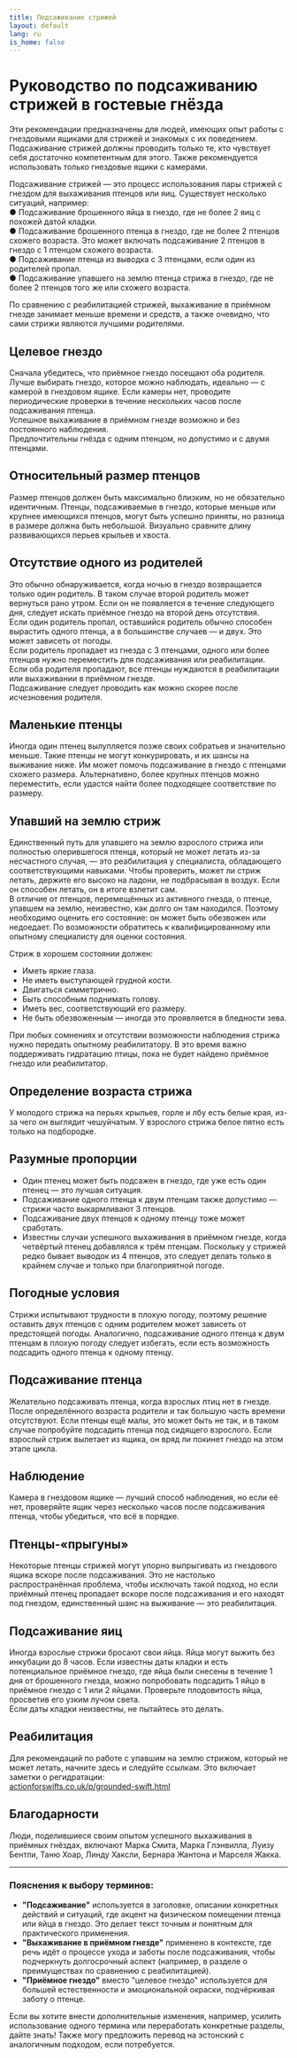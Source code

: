 ```yaml
---
title: Подсаживание стрижей
layout: default
lang: ru
is_home: false
---
```


# Руководство по подсаживанию стрижей в гостевые гнёзда

Эти рекомендации предназначены для людей, имеющих опыт работы с гнездовыми ящиками для стрижей и знакомых с их поведением. Подсаживание стрижей должны проводить только те, кто чувствует себя достаточно компетентным для этого. Также рекомендуется использовать только гнездовые ящики с камерами.

Подсаживание стрижей — это процесс использования пары стрижей с гнездом для выхаживания птенцов или яиц. Существует несколько ситуаций, например:  
● Подсаживание брошенного яйца в гнездо, где не более 2 яиц с похожей датой кладки.  
● Подсаживание брошенного птенца в гнездо, где не более 2 птенцов схожего возраста. Это может включать подсаживание 2 птенцов в гнездо с 1 птенцом схожего возраста.  
● Подсаживание птенца из выводка с 3 птенцами, если один из родителей пропал.  
● Подсаживание упавшего на землю птенца стрижа в гнездо, где не более 2 птенцов того же или схожего возраста.  

По сравнению с реабилитацией стрижей, выхаживание в приёмном гнезде занимает меньше времени и средств, а также очевидно, что сами стрижи являются лучшими родителями.

## Целевое гнездо  
Сначала убедитесь, что приёмное гнездо посещают оба родителя.  
Лучше выбирать гнездо, которое можно наблюдать, идеально — с камерой в гнездовом ящике. Если камеры нет, проводите периодические проверки в течение нескольких часов после подсаживания птенца.  
Успешное выхаживание в приёмном гнезде возможно и без постоянного наблюдения.  
Предпочтительны гнёзда с одним птенцом, но допустимо и с двумя птенцами.

## Относительный размер птенцов  
Размер птенцов должен быть максимально близким, но не обязательно идентичным. Птенцы, подсаживаемые в гнездо, которые меньше или крупнее имеющихся птенцов, могут быть успешно приняты, но разница в размере должна быть небольшой. Визуально сравните длину развивающихся перьев крыльев и хвоста.

## Отсутствие одного из родителей  
Это обычно обнаруживается, когда ночью в гнездо возвращается только один родитель. В таком случае второй родитель может вернуться рано утром. Если он не появляется в течение следующего дня, следует искать приёмное гнездо на второй день отсутствия.  
Если один родитель пропал, оставшийся родитель обычно способен вырастить одного птенца, а в большинстве случаев — и двух. Это может зависеть от погоды.  
Если родитель пропадает из гнезда с 3 птенцами, одного или более птенцов нужно переместить для подсаживания или реабилитации.  
Если оба родителя пропадают, все птенцы нуждаются в реабилитации или выхаживании в приёмном гнезде.  
Подсаживание следует проводить как можно скорее после исчезновения родителя.

## Маленькие птенцы  
Иногда один птенец вылупляется позже своих собратьев и значительно меньше. Такие птенцы не могут конкурировать, и их шансы на выживание ниже. Им может помочь подсаживание в гнездо с птенцами схожего размера. Альтернативно, более крупных птенцов можно переместить, если удастся найти более подходящее соответствие по размеру.

## Упавший на землю стриж  
Единственный путь для упавшего на землю взрослого стрижа или полностью оперившегося птенца, который не может летать из-за несчастного случая, — это реабилитация у специалиста, обладающего соответствующими навыками. Чтобы проверить, может ли стриж летать, держите его высоко на ладони, не подбрасывая в воздух. Если он способен летать, он в итоге взлетит сам.  
В отличие от птенцов, перемещённых из активного гнезда, о птенце, упавшем на землю, неизвестно, как долго он там находился. Поэтому необходимо оценить его состояние: он может быть обезвожен или недоедает. По возможности обратитесь к квалифицированному или опытному специалисту для оценки состояния.  

Стриж в хорошем состоянии должен:  
- Иметь яркие глаза.  
- Не иметь выступающей грудной кости.  
- Двигаться симметрично.  
- Быть способным поднимать голову.  
- Иметь вес, соответствующий его размеру.  
- Не быть обезвоженным — иногда это проявляется в бледности зева.  

При любых сомнениях и отсутствии возможности наблюдения стрижа нужно передать опытному реабилитатору. В это время важно поддерживать гидратацию птицы, пока не будет найдено приёмное гнездо или реабилитатор.

## Определение возраста стрижа  
У молодого стрижа на перьях крыльев, горле и лбу есть белые края, из-за чего он выглядит чешуйчатым. У взрослого стрижа белое пятно есть только на подбородке.

## Разумные пропорции  
- Один птенец может быть подсажен в гнездо, где уже есть один птенец — это лучшая ситуация.  
- Подсаживание одного птенца к двум птенцам также допустимо — стрижи часто выкармливают 3 птенцов.  
- Подсаживание двух птенцов к одному птенцу тоже может сработать.  
- Известны случаи успешного выхаживания в приёмном гнезде, когда четвёртый птенец добавлялся к трём птенцам. Поскольку у стрижей редко бывает выводок из 4 птенцов, это следует делать только в крайнем случае и только при благоприятной погоде.

## Погодные условия  
Стрижи испытывают трудности в плохую погоду, поэтому решение оставить двух птенцов с одним родителем может зависеть от предстоящей погоды. Аналогично, подсаживание одного птенца к двум птенцам в плохую погоду следует избегать, если есть возможность подсадить одного птенца к одному птенцу.

## Подсаживание птенца  
Желательно подсаживать птенца, когда взрослых птиц нет в гнезде. После определённого возраста родители и так большую часть времени отсутствуют. Если птенцы ещё малы, это может быть не так, и в таком случае попробуйте подсадить птенца под сидящего взрослого. Если взрослый стриж вылетает из ящика, он вряд ли покинет гнездо на этом этапе цикла.

## Наблюдение  
Камера в гнездовом ящике — лучший способ наблюдения, но если её нет, проверяйте ящик через несколько часов после подсаживания птенца, чтобы убедиться, что всё в порядке.

## Птенцы-«прыгуны»  
Некоторые птенцы стрижей могут упорно выпрыгивать из гнездового ящика вскоре после подсаживания. Это не настолько распространённая проблема, чтобы исключать такой подход, но если приёмный птенец пропадает вскоре после подсаживания и его находят под гнездом, единственный шанс на выживание — это реабилитация.

## Подсаживание яиц  
Иногда взрослые стрижи бросают свои яйца. Яйца могут выжить без инкубации до 8 часов. Если известны даты кладки и есть потенциальное приёмное гнездо, где яйца были снесены в течение 1 дня от брошенного гнезда, можно попробовать подсадить 1 яйцо в приёмное гнездо с 1 или 2 яйцами. Проверьте плодовитость яйца, просветив его узким лучом света.  
Если даты кладки неизвестны, не пытайтесь это делать.

## Реабилитация  
Для рекомендаций по работе с упавшим на землю стрижом, который не может летать, начните здесь и следуйте ссылкам. Это включает заметки о регидратации:  
[actionforswifts.co.uk/p/grounded-swift.html](actionforswifts.co.uk/p/grounded-swift.html)

## Благодарности  
Люди, поделившиеся своим опытом успешного выхаживания в приёмных гнёздах, включают Марка Смита, Марка Глэнвилла, Луизу Бентли, Таню Хоар, Линду Хаксли, Бернара Жантона и Марселя Жакка.

---

### Пояснения к выбору терминов:
- **"Подсаживание"** используется в заголовке, описании конкретных действий и ситуаций, где акцент на физическом помещении птенца или яйца в гнездо. Это делает текст точным и понятным для практического применения.
- **"Выхаживание в приёмном гнезде"** применено в контексте, где речь идёт о процессе ухода и заботы после подсаживания, чтобы подчеркнуть долгосрочный аспект (например, в разделе о преимуществах по сравнению с реабилитацией).
- **"Приёмное гнездо"** вместо "целевое гнездо" используется для большей естественности и эмоциональной окраски, подчёркивая заботу о птенце.

Если вы хотите внести дополнительные изменения, например, усилить использование одного термина или переработать конкретные разделы, дайте знать! Также могу предложить перевод на эстонский с аналогичным подходом, если потребуется.